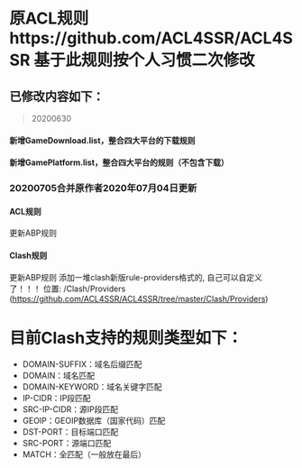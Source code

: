 # 原ACL规则https://github.com/ACL4SSR/ACL4SSR 基于此规则按个人习惯二次修改
## 已修改内容如下：
>20200630
#### 新增GameDownload.list，整合四大平台的下载规则
#### 新增GamePlatform.list，整合四大平台的规则（不包含下载）
### 20200705合并原作者2020年07月04日更新
#### ACL规则
  更新ABP规则
  
#### Clash规则
  更新ABP规则
  添加一堆clash新版rule-providers格式的, 自己可以自定义了！！！
  位置: /Clash/Providers (https://github.com/ACL4SSR/ACL4SSR/tree/master/Clash/Providers) 
#
# 目前Clash支持的规则类型如下：
* DOMAIN-SUFFIX：域名后缀匹配
* DOMAIN：域名匹配
* DOMAIN-KEYWORD：域名关键字匹配
* IP-CIDR：IP段匹配
* SRC-IP-CIDR：源IP段匹配
* GEOIP：GEOIP数据库（国家代码）匹配
* DST-PORT：目标端口匹配
* SRC-PORT：源端口匹配
* MATCH：全匹配（一般放在最后）
